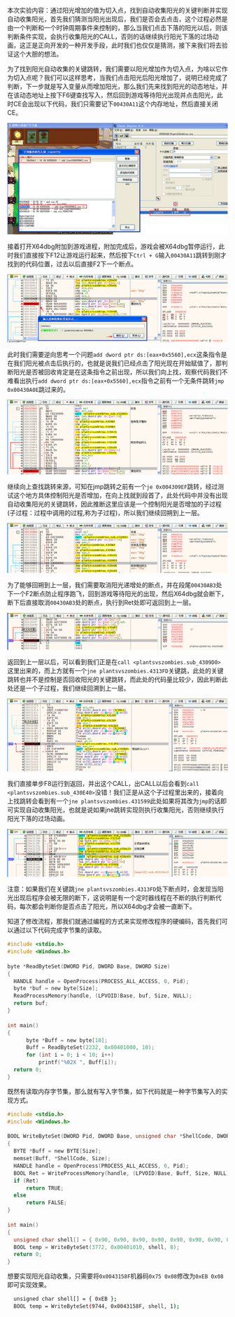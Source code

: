 本次实验内容：通过阳光增加的值为切入点，找到自动收集阳光的关键判断并实现自动收集阳光，首先我们猜测当阳光出现后，我们是否会去点击，这个过程必然是由一个判断和一个时钟周期事件来控制的，那么当我们点击下落的阳光以后，则该判断条件实现，会执行收集阳光的CALL，否则的话继续执行阳光下落的过场动画，这正是正向开发的一种开发手段，此时我们也仅仅是猜测，接下来我们将去验证这个大胆的想法。

为了找到阳光自动收集的关键跳转，我们需要以阳光增加作为切入点，为啥以它作为切入点呢？我们可以这样思考，当我们点击阳光后阳光增加了，说明已经完成了判断，下一步就是写入变量从而增加阳光，那么我们先来找到阳光的动态地址，并在该动态地址上按下F6键查找写入，然后回到游戏等待阳光出现并点击阳光，此时CE会出现以下代码，我们只需要记下`00430A11`这个内存地址，然后直接关闭CE。

  ![](/image/1379525-20191204182400857-2107352748.png)

  接着打开X64dbg附加到游戏进程，附加完成后，游戏会被X64dbg暂停运行，此时我们直接按下F12让游戏运行起来，然后按下`Ctrl + G`输入`00430A11`跳转到刚才找到的代码位置，过去以后直接F2下一个断点。

  ![](/image/1379525-20191204182414684-982422931.png)

  此时我们需要逆向思考一个问题`add dword ptr ds:[eax+0x5560],ecx`这条指令是在我们阳光被点击后执行的，也就是说我们已经点击了阳光现在开始赋值了，那判断阳光是否被回收肯定是在这条指令之前出现，所以我们向上找，观察代码我们不难看出执行`add dword ptr ds:[eax+0x5560],ecx`指令之前有一个无条件跳转`jmp 0x00430A0E`跳过来的。

  ![](/image/1379525-20191204182425336-8722406.png)

  继续向上查找跳转来源，可知在jmp跳转之前有一个`je 0x004309EF`跳转，经过测试这个地方具体控制阳光是否增加，在向上找就到段首了，此处代码中并没有出现自动收集阳光的关键跳转，因此推断这里应该是一个控制阳光是否增加的子过程\(子过程：过程中调用的过程,称为子过程\)，所以我们继续回朔到上一层。

  ![](/image/1379525-20191204182434833-1930656095.png)

  为了能够回朔到上一层，我们需要取消阳光递增处的断点，并在段尾`00430AB3`处下一个F2断点防止程序跑飞，回到游戏等待阳光的出现，然后X64dbg就会断下，断下后直接取消`00430AB3`处的断点，执行到Ret处即可返回到上一层。

  ![](/image/1379525-20191204182447086-1210689896.png)

  返回到上一层以后，可以看到我们正是在`call <plantsvszombies.sub_4309D0>` 这里出来的，而上方就有一个`jne plantsvszombies.4313FD`关键跳，此处的关键跳转也并不是控制是否回收阳光的关键跳转，而此处的代码量比较少，因此判断此处还是一个子过程，我们继续回溯到上一层。

  ![](/image/1379525-20191204182504503-343266266.png)

  我们直接单步F8运行到返回，并出这个CALL，出CALL以后会看到`call <plantsvszombies.sub_430E40>`没错！我们正是从这个子过程里出来的，接着向上找跳转会看到有一个`jne plantsvszombies.431599`此处如果将其改为`jmp`的话即可实现自动收集阳光，也就是说如果jne跳转实现则执行收集阳光，否则继续执行阳光下落的过场动画。

  ![](/image/1379525-20191204182518064-1670442679.png)

  注意：如果我们在关键跳`jne plantsvszombies.4313FD`处下断点时，会发现当阳光出现后程序会被无限的断下，这说明是有一个定时器线程在不断的执行判断代码，每次都会判断你是否点击了阳光，所以X64dbg才会被一直断下。

  知道了修改流程，那我们就通过编程的方式来实现修改程序的硬编码，首先我们可以通过以下代码完成字节集的读取。

  ```C
  #include <stdio.h>
  #include <Windows.h>

  byte *ReadByteSet(DWORD Pid, DWORD Base, DWORD Size)
  {
	HANDLE handle = OpenProcess(PROCESS_ALL_ACCESS, 0, Pid);
	byte *buf = new byte[Size];
	ReadProcessMemory(handle, (LPVOID)Base, buf, Size, NULL);
	return buf;
  }

  int main()
  {
		byte *Buff = new byte[10];
		Buff = ReadByteSet(2232, 0x00401000, 10);
		for (int i = 0; i < 10; i++)
			printf("%02X ", Buff[i]);
	return 0;
  }
  ```

  既然有读取内存字节集，那么就有写入字节集，如下代码就是一种字节集写入的实现方式。

  ```C
  #include <stdio.h>
  #include <Windows.h>

  BOOL WriteByteSet(DWORD Pid, DWORD Base, unsigned char *ShellCode, DWORD Size)
  {
	BYTE *Buff = new BYTE[Size];
	memset(Buff, *ShellCode, Size);
	HANDLE handle = OpenProcess(PROCESS_ALL_ACCESS, 0, Pid);
	BOOL Ret = WriteProcessMemory(handle, (LPVOID)Base, Buff, Size, NULL);
	if (Ret)
		return TRUE;
	else
		return FALSE;
  }

  int main()
  {
	unsigned char shell[] = { 0x90, 0x90, 0x90, 0x90, 0x90, 0x90, 0x90, 0x90 };
	BOOL temp = WriteByteSet(3772, 0x00401010, shell, 8);
	return 0;
  }
  ```

  想要实现阳光自动收集，只需要将`0x0043158F`机器码`0x75 0x08`修改为`0xEB 0x08`即可实现效果。

  ```BASH
	unsigned char shell[] = { 0xEB };
	BOOL temp = WriteByteSet(9744, 0x0043158F, shell, 1);
  ```
